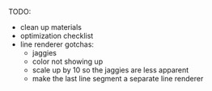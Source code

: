 TODO:

* clean up materials
* optimization checklist
* line renderer gotchas:
	* jaggies
	* color not showing up
	* scale up by 10 so the jaggies are less apparent
	* make the last line segment a separate line renderer
